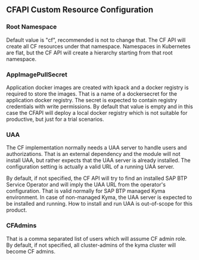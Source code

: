 ## CFAPI Custom Resource Configuration


### Root Namespace ###
Default value is "cf", recommended is not to change that. The CF API will create all CF resources under that namespace. Namespaces in Kubernetes are flat, but the CF API will create a hierarchy starting from that root namespace. 

### AppImagePullSecret ###
Application docker images are created with kpack and a docker registry is required to store the images. 
That is a name of a dockersecret for the application docker registry. The secret is expected to contain registry credentials with write permissions. 
By default that value is empty and in this case the CFAPI will deploy a local docker registry which is not suitable for productive, but just for a trial scenarios.


### UAA ###
The CF implementation normally needs a UAA server to handle users and authorizations. That is an external dependency and the module will not install UAA, but rather expects that the UAA server is already installed. 
The configuration setting is actually a valid URL of a running UAA server.

By default, if not specified, the CF API will try to find an installed SAP BTP Service Operator and will imply the UAA URL from the operator's configuration.
That is valid normally for SAP BTP managed Kyma environment.
In case of non-managed Kyma, the UAA server is expected to be installed and running. How to install and run UAA is out-of-scope for this product. 

### CFAdmins ###
That is a comma separated list of users which will assume CF admin role. 
By default, if not specified, all cluster-admins of the kyma cluster will become CF admins.



